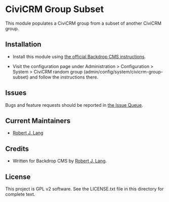 CiviCRM Group Subset
======================

This module populates a CiviCRM group from a subset of another CiviCRM group.

Installation
------------

- Install this module using [the official Backdrop CMS instructions](https://backdropcms.org/guide/modules).

- Visit the configuration page under Administration > Configuration > System >
  CiviCRM random group (admin/config/system/civicrm-group-subset) and follow the instructions there.

Issues
------

Bugs and feature requests should be reported in [the Issue Queue](https://github.com/backdrop-contrib/civicrm_table_prefixes/issues).

Current Maintainers
-------------------

- [Robert J. Lang](https://github.com/bugfolder)

Credits
-------

- Written for Backdrop CMS by [Robert J. Lang](https://github.com/bugfolder).

License
-------

This project is GPL v2 software.
See the LICENSE.txt file in this directory for complete text.
